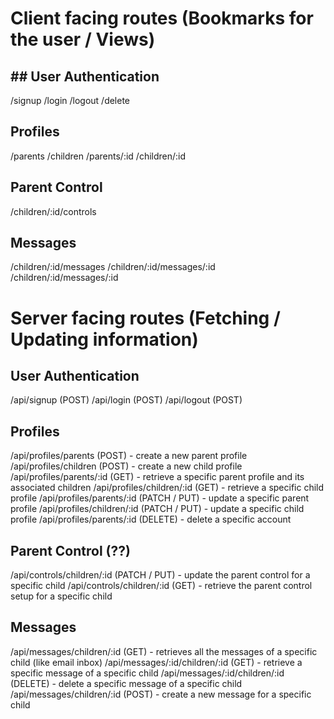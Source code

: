 # Client facing routes (Bookmarks for the user / Views)

## ## User Authentication
/signup
/login
/logout
/delete

## Profiles
/parents
/children
/parents/:id
/children/:id

## Parent Control
/children/:id/controls

## Messages
/children/:id/messages
/children/:id/messages/:id
/children/:id/messages/:id


# Server facing routes (Fetching / Updating information)

## User Authentication
/api/signup (POST)
/api/login (POST)
/api/logout (POST)


## Profiles

/api/profiles/parents (POST) - create a new parent profile
/api/profiles/children (POST) - create a new child profile
/api/profiles/parents/:id (GET) - retrieve a specific parent profile and its associated children
/api/profiles/children/:id (GET) - retrieve a specific child profile
/api/profiles/parents/:id (PATCH / PUT) - update a specific parent profile
/api/profiles/children/:id (PATCH / PUT) - update a specific child profile
/api/profiles/parents/:id (DELETE) - delete a specific account


## Parent Control (??)

/api/controls/children/:id (PATCH / PUT) - update the parent control for a specific child
/api/controls/children/:id (GET) - retrieve the parent control setup for a specific child


## Messages
/api/messages/children/:id (GET) - retrieves all the messages of a specific child (like email inbox)
/api/messages/:id/children/:id (GET) - retrieve a specific message of a specific child
/api/messages/:id/children/:id (DELETE) - delete a specific message of a specific child
/api/messages/children/:id (POST) - create a new message for a specific child


